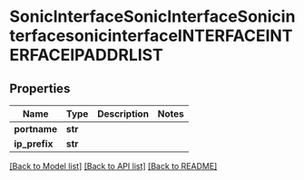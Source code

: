 # SonicInterfaceSonicInterfaceSonicinterfacesonicinterfaceINTERFACEINTERFACEIPADDRLIST

## Properties
Name | Type | Description | Notes
------------ | ------------- | ------------- | -------------
**portname** | **str** |  | 
**ip_prefix** | **str** |  | 

[[Back to Model list]](../README.md#documentation-for-models) [[Back to API list]](../README.md#documentation-for-api-endpoints) [[Back to README]](../README.md)


